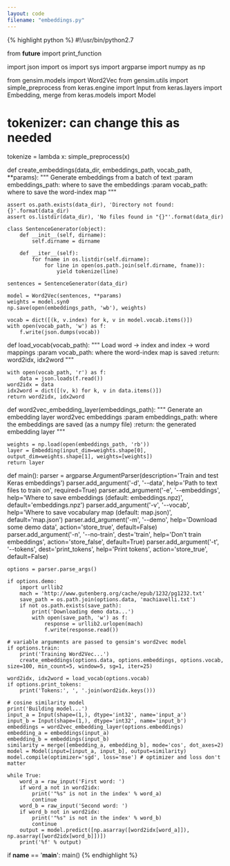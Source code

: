 ```yaml
---
layout: code
filename: "embeddings.py"
---
```


{% highlight python %}
#!/usr/bin/python2.7

from __future__ import print_function

import json
import os
import sys
import argparse
import numpy as np

from gensim.models import Word2Vec
from gensim.utils import simple_preprocess
from keras.engine import Input
from keras.layers import Embedding, merge
from keras.models import Model

# tokenizer: can change this as needed
tokenize = lambda x: simple_preprocess(x)


def create_embeddings(data_dir, embeddings_path, vocab_path, **params):
    """
    Generate embeddings from a batch of text
    :param embeddings_path: where to save the embeddings
    :param vocab_path: where to save the word-index map
    """

    assert os.path.exists(data_dir), 'Directory not found: {}'.format(data_dir)
    assert os.listdir(data_dir), 'No files found in "{}"'.format(data_dir)

    class SentenceGenerator(object):
        def __init__(self, dirname):
            self.dirname = dirname

        def __iter__(self):
            for fname in os.listdir(self.dirname):
                for line in open(os.path.join(self.dirname, fname)):
                    yield tokenize(line)

    sentences = SentenceGenerator(data_dir)

    model = Word2Vec(sentences, **params)
    weights = model.syn0
    np.save(open(embeddings_path, 'wb'), weights)

    vocab = dict([(k, v.index) for k, v in model.vocab.items()])
    with open(vocab_path, 'w') as f:
        f.write(json.dumps(vocab))


def load_vocab(vocab_path):
    """
    Load word -> index and index -> word mappings
    :param vocab_path: where the word-index map is saved
    :return: word2idx, idx2word
    """

    with open(vocab_path, 'r') as f:
        data = json.loads(f.read())
    word2idx = data
    idx2word = dict([(v, k) for k, v in data.items()])
    return word2idx, idx2word


def word2vec_embedding_layer(embeddings_path):
    """
    Generate an embedding layer word2vec embeddings
    :param embeddings_path: where the embeddings are saved (as a numpy file)
    :return: the generated embedding layer
    """

    weights = np.load(open(embeddings_path, 'rb'))
    layer = Embedding(input_dim=weights.shape[0], output_dim=weights.shape[1], weights=[weights])
    return layer

def main():
    parser = argparse.ArgumentParser(description='Train and test Keras embeddings')
    parser.add_argument('-d', '--data', help='Path to text files to train on', required=True)
    parser.add_argument('-e', '--embeddings', help='Where to save embeddings (default: embeddings.npz)', default='embeddings.npz')
    parser.add_argument('-v', '--vocab', help='Where to save vocabulary map (default: map.json)', default='map.json')
    parser.add_argument('-m', '--demo', help='Download some demo data', action='store_true', default=False)
    parser.add_argument('-n', '--no-train', dest='train', help='Don\'t train embeddings', action='store_false', default=True)
    parser.add_argument('-t', '--tokens', dest='print_tokens', help='Print tokens', action='store_true', default=False)

    options = parser.parse_args()

    if options.demo:
        import urllib2
        mach = 'http://www.gutenberg.org/cache/epub/1232/pg1232.txt'
        save_path = os.path.join(options.data, 'machiavelli.txt')
        if not os.path.exists(save_path):
            print('Downloading demo data...')
            with open(save_path, 'w') as f:
                response = urllib2.urlopen(mach)
                f.write(response.read())

    # variable arguments are passed to gensim's word2vec model
    if options.train:
        print('Training Word2Vec...')
        create_embeddings(options.data, options.embeddings, options.vocab, size=100, min_count=5, window=5, sg=1, iter=25)

    word2idx, idx2word = load_vocab(options.vocab)
    if options.print_tokens:
        print('Tokens:', ', '.join(word2idx.keys()))

    # cosine similarity model
    print('Building model...')
    input_a = Input(shape=(1,), dtype='int32', name='input_a')
    input_b = Input(shape=(1,), dtype='int32', name='input_b')
    embeddings = word2vec_embedding_layer(options.embeddings)
    embedding_a = embeddings(input_a)
    embedding_b = embeddings(input_b)
    similarity = merge([embedding_a, embedding_b], mode='cos', dot_axes=2)
    model = Model(input=[input_a, input_b], output=similarity)
    model.compile(optimizer='sgd', loss='mse') # optimizer and loss don't matter

    while True:
        word_a = raw_input('First word: ')
        if word_a not in word2idx:
            print('"%s" is not in the index' % word_a)
            continue
        word_b = raw_input('Second word: ')
        if word_b not in word2idx:
            print('"%s" is not in the index' % word_b)
            continue
        output = model.predict([np.asarray([word2idx[word_a]]), np.asarray([word2idx[word_b]])])
        print('%f' % output)

if __name__ == '__main__':
    main()
{% endhighlight %}

